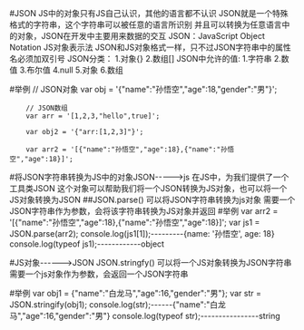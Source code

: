 #JSON
	JS中的对象只有JS自己认识，其他的语言都不认识
	JSON就是一个特殊格式的字符串，这个字符串可以被任意的语言所识别
	并且可以转换为任意语言中的对象，JSON在开发中主要用来数据的交互
	JSON：JavaScript Object Notation    JS对象表示法
		JSON和JS对象格式一样，只不过JSON字符串中的属性名必须加双引号
	JSON分类：
		1.对象{}
		2.数组[]
	JSON中允许的值:
		1.字符串
		2.数值
		3.布尔值
		4.null
		5.对象
		6.数组

#举例
        // JSON对象
        var obj = '{"name":"孙悟空","age":18,"gender":"男"}';

        // JSON数组
        var arr = '[1,2,3,"hello",true]';

        var obj2 = '{"arr:[1,2,3]"}';

        var arr2 = '[{"name":"孙悟空","age":18},{"name":"孙悟空","age":18}]';


#将JSON字符串转换为JS中的对象JSON----->js
	在JS中，为我们提供了一个工具类JSON
	这个对象可以帮助我们将一个JSON转换为JS对象，也可以将一个JS对象转换为JSON
##JSON.parse()
	可以将JSON字符串转换为js对象
	需要一个JSON字符串作为参数，会将该字符串转换为JS对象并返回
#举例
	var arr2 = '[{"name":"孙悟空","age":18},{"name":"孙悟空","age":18}]';
       var js1 = JSON.parse(arr2);
       console.log(js1[1]);---------{name: '孙悟空', age: 18}
	console.log(typeof js1);------------object

#JS对象------>JSON
	JSON.stringfy()
	可以将一个JS对象转换为JSON字符串
	需要一个js对象作为参数，会返回一个JSON字符串

#举例
	var obj1 = {"name":"白龙马","age":16,"gender":"男"};
	var str = JSON.stringify(obj1);
	console.log(str);------{"name":"白龙马","age":16,"gender":"男"}
	console.log(typeof str);----------------string